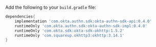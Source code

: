 Add the following to your `build.gradle` file:

```gradle
dependencies{
    implementation 'com.okta.authn.sdk:okta-authn-sdk-api:0.4.0'
    runtimeOnly 'com.okta.authn.sdk:okta-authn-sdk-impl:0.4.0'
    runtimeOnly 'com.okta.sdk:okta-sdk-okhttp:1.5.2'
    runtimeOnly 'com.squareup.okhttp3:okhttp:3.14.1'
}
```